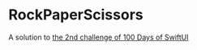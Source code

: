 # RockPaperScissors

A solution to [the 2nd challenge of 100 Days of SwiftUI](https://www.hackingwithswift.com/guide/ios-swiftui/2/3/challenge)
